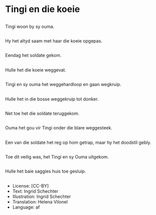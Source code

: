 # Tingi en die koeie

##
Tingi woon by sy ouma.

##
Hy het altyd saam met haar die koeie opgepas.

##
Eendag het soldate gekom.

##
Hulle het die koeie weggevat.

##
Tingi en sy ouma het weggehardloop en gaan wegkruip.

##
Hulle het in die bosse weggekruip tot donker.

##
Net toe het die soldate teruggekom.

##
Ouma het gou vir Tingi onder die blare weggesteek.

##
Een van die soldate het reg op hom getrap, maar hy het doodstil gebly.

##
Toe dit veilig was, het Tingi en sy Ouma uitgekom.

##
Hulle het baie saggies huis toe gesluip.

##
* License: [CC-BY]
* Text: Ingrid Schechter
* Illustration: Ingrid Schechter
* Translation: Helena Vilonel
* Language: af
